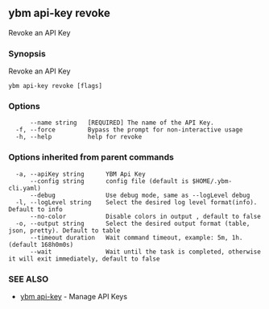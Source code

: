 ## ybm api-key revoke

Revoke an API Key

### Synopsis

Revoke an API Key

```
ybm api-key revoke [flags]
```

### Options

```
      --name string   [REQUIRED] The name of the API Key.
  -f, --force         Bypass the prompt for non-interactive usage
  -h, --help          help for revoke
```

### Options inherited from parent commands

```
  -a, --apiKey string      YBM Api Key
      --config string      config file (default is $HOME/.ybm-cli.yaml)
      --debug              Use debug mode, same as --logLevel debug
  -l, --logLevel string    Select the desired log level format(info). Default to info
      --no-color           Disable colors in output , default to false
  -o, --output string      Select the desired output format (table, json, pretty). Default to table
      --timeout duration   Wait command timeout, example: 5m, 1h. (default 168h0m0s)
      --wait               Wait until the task is completed, otherwise it will exit immediately, default to false
```

### SEE ALSO

* [ybm api-key](ybm_api-key.md)	 - Manage API Keys

